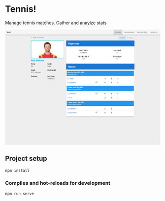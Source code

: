 # Tennis!

Manage tennis matches. Gather and anaylze stats.

![Tennis App screenshot](https://github.com/dlom123/tennis-app/blob/main/public/img/screenshot.png?raw=true)

## Project setup
```
npm install
```

### Compiles and hot-reloads for development
```
npm run serve
```